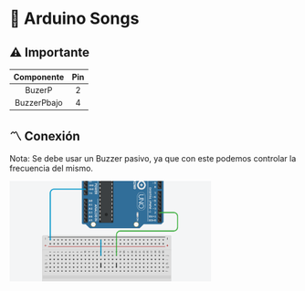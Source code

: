 # :musical_note: Arduino Songs

## :warning: Importante

| Componente | Pin       |
|:--------:  |:---------:|
|   BuzerP   |    2      |
| BuzzerPbajo|    4      |

## :part_alternation_mark: Conexión
Nota: Se debe usar un Buzzer pasivo, ya que con este podemos controlar la frecuencia del mismo.

<img src="\../img/conexionBuzzerPasivo.png" alt="Conexión de Buzzer" width="70%">

